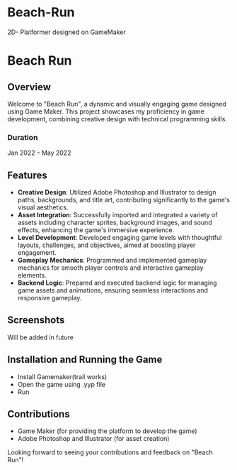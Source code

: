 # Beach-Run
2D- Platformer designed on GameMaker
# Beach Run

## Overview
Welcome to "Beach Run", a dynamic and visually engaging game designed using Game Maker. This project showcases my proficiency in game development, combining creative design with technical programming skills.

### Duration
Jan 2022 – May 2022

## Features

- **Creative Design**: Utilized Adobe Photoshop and Illustrator to design paths, backgrounds, and title art, contributing significantly to the game's visual aesthetics.
- **Asset Integration**: Successfully imported and integrated a variety of assets including character sprites, background images, and sound effects, enhancing the game's immersive experience.
- **Level Development**: Developed engaging game levels with thoughtful layouts, challenges, and objectives, aimed at boosting player engagement.
- **Gameplay Mechanics**: Programmed and implemented gameplay mechanics for smooth player controls and interactive gameplay elements.
- **Backend Logic**: Prepared and executed backend logic for managing game assets and animations, ensuring seamless interactions and responsive gameplay.

## Screenshots
Will be added in future

## Installation and Running the Game
- Install Gamemaker(trail works)
- Open the game using .yyp file
- Run

## Contributions
- Game Maker (for providing the platform to develop the game)
- Adobe Photoshop and Illustrator (for asset creation)


Looking forward to seeing your contributions and feedback on "Beach Run"!

